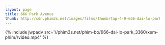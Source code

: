 ```yaml
---
layout: page
title: 666 Park Avenue
thumb: http://cdn.phim3s.net/images/films/thumb/tap-4-9-666-dai-lo-park-666-park-avenue-2012.jpg
---
```

{% include jwpadv src='//phim3s.net/phim-bo/666-dai-lo-park_3360/xem-phim//video.mp4' %}